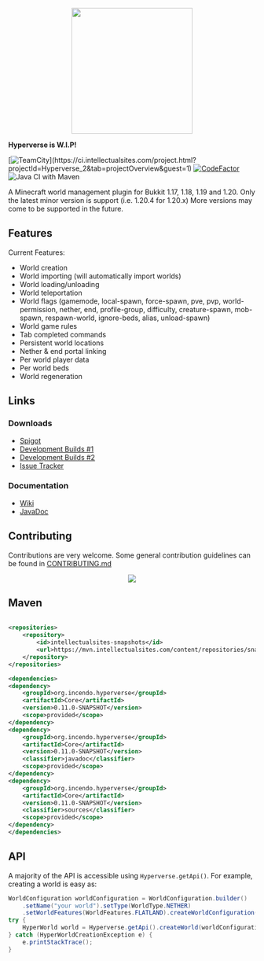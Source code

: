 <p align="center">
    <img height="256px" width="246px" src="https://plotsquared.com/assets/img/hyperverse.png">
</p>

**Hyperverse is W.I.P!**

[![TeamCity](https://ci.intellectualsites.com/app/rest/builds/aggregated/strob:(buildType:(project:(id:Hyperverse_2)))/statusIcon.svg)](https://ci.intellectualsites.com/project.html?projectId=Hyperverse_2&tab=projectOverview&guest=1)
[![CodeFactor](https://www.codefactor.io/repository/github/sauilitired/hyperverse/badge)](https://www.codefactor.io/repository/github/sauilitired/hyperverse) ![Java CI with Maven](https://github.com/Sauilitired/Hyperverse/workflows/Java%20CI%20with%20Maven/badge.svg)

A Minecraft world management plugin for Bukkit 1.17, 1.18, 1.19 and 1.20. 
Only the latest minor version is support (i.e. 1.20.4 for 1.20.x)
More versions may come to be supported in the future.

## Features

Current Features:
- World creation 
- World importing (will automatically import worlds)
- World loading/unloading
- World teleportation
- World flags (gamemode, local-spawn, force-spawn, 
pve, pvp, world-permission, nether, end, profile-group, difficulty, creature-spawn, mob-spawn, respawn-world, ignore-beds, alias, unload-spawn)
- World game rules
- Tab completed commands
- Persistent world locations
- Nether & end portal linking
- Per world player data
- Per world beds
- World regeneration

## Links


### Downloads
- [Spigot](https://www.spigotmc.org/resources/hyperverse-w-i-p.77550/)
- [Development Builds #1](https://ci.athion.net/job/Hyperverse/)
- [Development Builds #2](https://ci.intellectualsites.com/project.html?projectId=Hyperverse_2&tab=projectOverview&guest=1)
- [Issue Tracker](https://issues.intellectualsites.com/projects/58b45c18-71d9-4e6a-9095-68761926c007)

### Documentation
- [Wiki](https://wiki.intellectualsites.com/hyperverse/home)
- [JavaDoc](https://plotsquared.com/docs/hyperverse/)

## Contributing

Contributions are very welcome. Some general contribution
guidelines can be found in [CONTRIBUTING.md](https://github.com/Sauilitired/Hyperverse/blob/master/CONTRIBUTING.md)


<p align="center">
<img src="https://bstats.org/signatures/bukkit/Hyperverse.svg" />
</p>

## Maven

```xml

<repositories>
    <repository>
        <id>intellectualsites-snapshots</id>
        <url>https://mvn.intellectualsites.com/content/repositories/snapshots</url>
    </repository>
</repositories>

<dependencies>
<dependency>
    <groupId>org.incendo.hyperverse</groupId>
    <artifactId>Core</artifactId>
    <version>0.11.0-SNAPSHOT</version>
    <scope>provided</scope>
</dependency>
<dependency>
    <groupId>org.incendo.hyperverse</groupId>
    <artifactId>Core</artifactId>
    <version>0.11.0-SNAPSHOT</version>
    <classifier>javadoc</classifier>
    <scope>provided</scope>
</dependency>
<dependency>
    <groupId>org.incendo.hyperverse</groupId>
    <artifactId>Core</artifactId>
    <version>0.11.0-SNAPSHOT</version>
    <classifier>sources</classifier>
    <scope>provided</scope>
</dependency>
</dependencies>
```

## API

A majority of the API is accessible using `Hyperverse.getApi()`. For example, creating
a world is easy as:

```java
WorldConfiguration worldConfiguration = WorldConfiguration.builder()
    .setName("your world").setType(WorldType.NETHER)
    .setWorldFeatures(WorldFeatures.FLATLAND).createWorldConfiguration();
try {
    HyperWorld world = Hyperverse.getApi().createWorld(worldConfiguration);
} catch (HyperWorldCreationException e) {
    e.printStackTrace();
}
```
